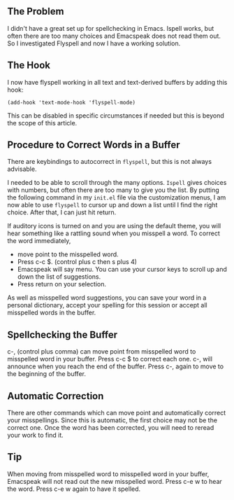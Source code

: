 The Problem
-----------

I didn\'t have a great set up for spellchecking in Emacs. Ispell works,
but often there are too many choices and Emacspeak does not read them
out. So I investigated Flyspell and now I have a working solution.

The Hook
--------

I now have flyspell working in all text and text-derived buffers by
adding this hook:

``` {.example}
(add-hook 'text-mode-hook 'flyspell-mode)
```

This can be disabled in specific circumstances if needed but this is
beyond the scope of this article.

Procedure to Correct Words in a Buffer
--------------------------------------

There are keybindings to autocorrect in `flyspell`, but this is not
always advisable.

I needed to be able to scroll through the many options. `Ispell` gives
choices with numbers, but often there are too many to give you the list.
By putting the following command in my `init.el` file via the
customization menus, I am now able to use `flyspell` to cursor up and
down a list until I find the right choice. After that, I can just hit
return.

If auditory icons is turned on and you are using the default theme, you
will hear something like a rattling sound when you misspell a word. To
correct the word immediately,

-   move point to the misspelled word.
-   Press c-c \$. (control plus c then s plus 4)
-   Emacspeak will say menu. You can use your cursor keys to scroll up
    and down the list of suggestions.
-   Press return on your selection.

As well as misspelled word suggestions, you can save your word in a
personal dictionary, accept your spelling for this session or accept all
misspelled words in the buffer.

Spellchecking the Buffer
------------------------

c-, (control plus comma) can move point from misspelled word to
misspelled word in your buffer. Press c-c \$ to correct each one. c-,
will announce when you reach the end of the buffer. Press c-, again to
move to the beginning of the buffer.

Automatic Correction
--------------------

There are other commands which can move point and automatically correct
your misspellings. Since this is automatic, the first choice may not be
the correct one. Once the word has been corrected, you will need to
reread your work to find it.

Tip
---

When moving from misspelled word to misspelled word in your buffer,
Emacspeak will not read out the new misspelled word. Press c-e w to hear
the word. Press c-e w again to have it spelled.
